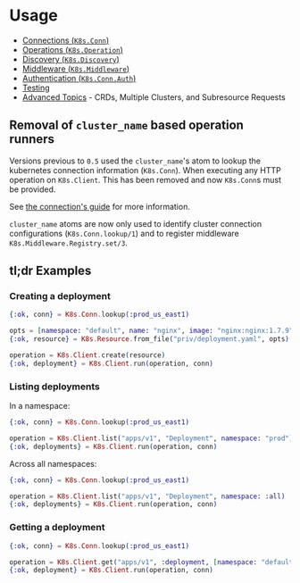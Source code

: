 # Usage

* [Connections (`K8s.Conn`)](./connections.html)
* [Operations (`K8s.Operation`)](./operations.html)
* [Discovery (`K8s.Discovery`)](./discovery.html)
* [Middleware (`K8s.Middleware`)](./middleware.html)
* [Authentication (`K8s.Conn.Auth`)](./authentication.html)
* [Testing](./testing.html)
* [Advanced Topics](./advanced.html) - CRDs, Multiple Clusters, and Subresource Requests

## Removal of `cluster_name` based operation runners

Versions previous to `0.5` used the `cluster_name`'s atom to lookup the kubernetes connection information (`K8s.Conn`). When executing any HTTP operation on `K8s.Client`. This has been removed and now `K8s.Conn`s must be provided.

See [the connection's guide](./connections.html) for more information.

`cluster_name` atoms are now only used to identify cluster connection configurations (`K8s.Conn.lookup/1`) and to register middleware `K8s.Middleware.Registry.set/3`.

## tl;dr Examples

### Creating a deployment

```elixir
{:ok, conn} = K8s.Conn.lookup(:prod_us_east1)

opts = [namespace: "default", name: "nginx", image: "nginx:nginx:1.7.9"]
{:ok, resource} = K8s.Resource.from_file("priv/deployment.yaml", opts)

operation = K8s.Client.create(resource)
{:ok, deployment} = K8s.Client.run(operation, conn)
```

### Listing deployments

In a namespace:

```elixir
{:ok, conn} = K8s.Conn.lookup(:prod_us_east1)

operation = K8s.Client.list("apps/v1", "Deployment", namespace: "prod")
{:ok, deployments} = K8s.Client.run(operation, conn)
```

Across all namespaces:

```elixir
{:ok, conn} = K8s.Conn.lookup(:prod_us_east1)

operation = K8s.Client.list("apps/v1", "Deployment", namespace: :all)
{:ok, deployments} = K8s.Client.run(operation, conn)
```

### Getting a deployment

```elixir
{:ok, conn} = K8s.Conn.lookup(:prod_us_east1)

operation = K8s.Client.get("apps/v1", :deployment, [namespace: "default", name: "nginx-deployment"])
{:ok, deployment} = K8s.Client.run(operation, conn)
```
